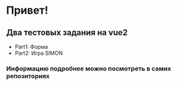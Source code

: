 # Привет!
## Два тестовых задания на vue2
- Part1: Форма
- Part2: Игра SIMON 
### Информацию подробнее можно посмотреть в самих репозиториях
